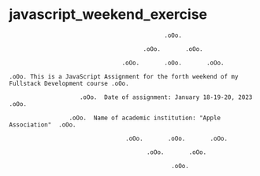 # javascript_weekend_exercise
                                                .oOo.

                                          .oOo.       .oOo.

                                    .oOo.       .oOo.       .oOo.

    .oOo. This is a JavaScript Assignment for the forth weekend of my Fullstack Development course .oOo.

                        .oOo.  Date of assignment: January 18-19-20, 2023  .oOo.

                     .oOo.  Name of academic institution: "Apple Association"  .oOo.

                                     .oOo.       .oOo.       .oOo.

                                           .oOo.       .oOo.       

                                                  .oOo.                                                

